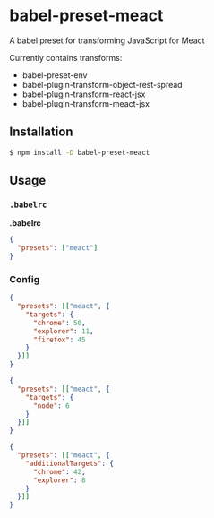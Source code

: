 # babel-preset-meact

A babel preset for transforming JavaScript for Meact

Currently contains transforms:

- babel-preset-env
- babel-plugin-transform-object-rest-spread
- babel-plugin-transform-react-jsx
- babel-plugin-transform-meact-jsx

## Installation

```sh
$ npm install -D babel-preset-meact
```

## Usage

### `.babelrc`

**.babelrc**

```json
{
  "presets": ["meact"]
}
```

### Config

```json
{
  "presets": [["meact", {
    "targets": {
      "chrome": 50,
      "explorer": 11,
      "firefox": 45
    }
  }]]
}
```

```json
{
  "presets": [["meact", {
    "targets": {
      "node": 6
    }
  }]]
}
```

```json
{
  "presets": [["meact", {
    "additionalTargets": {
      "chrome": 42,
      "explorer": 8
    }
  }]]
}
```